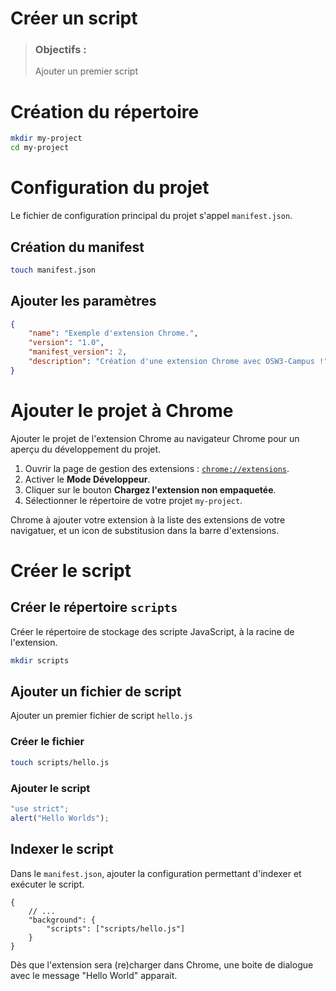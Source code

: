 # Créer un script
> ### Objectifs :
> Ajouter un premier script



# Création du répertoire

```bash
mkdir my-project
cd my-project
```



# Configuration du projet

Le fichier de configuration principal du projet s'appel `manifest.json`.

## Création du manifest

```bash
touch manifest.json
```

## Ajouter les paramètres

```json
{
    "name": "Exemple d'extension Chrome.",
    "version": "1.0",
    "manifest_version": 2,
    "description": "Création d'une extension Chrome avec OSW3-Campus !"
}
```



# Ajouter le projet à Chrome

Ajouter le projet de l'extension Chrome au navigateur Chrome pour un aperçu du développement du projet.

1. Ouvrir la page de gestion des extensions : [`chrome://extensions`](chrome://extensions).
2. Activer le **Mode Développeur**.
3. Cliquer sur le bouton **Chargez l'extension non empaquetée**.
4. Sélectionner le répertoire de votre projet `my-project`.

Chrome à ajouter votre extension à la liste des extensions de votre navigatuer, et un icon de substitusion dans la barre d'extensions.



# Créer le script

## Créer le répertoire `scripts`

Créer le répertoire de stockage des scripte JavaScript, à la racine de l'extension.

```bash
mkdir scripts
```

## Ajouter un fichier de script

Ajouter un premier fichier de script `hello.js`

### Créer le fichier

```bash
touch scripts/hello.js
```

### Ajouter le script

```javascript
"use strict";
alert("Hello Worlds");
```

## Indexer le script

Dans le `manifest.json`, ajouter la configuration permettant d'indexer et exécuter le script.

```jsonc
{
    // ...
    "background": {
        "scripts": ["scripts/hello.js"]
    }
}
```

Dès que l'extension sera (re)charger dans Chrome, une boite de dialogue avec le message "Hello World" apparait.